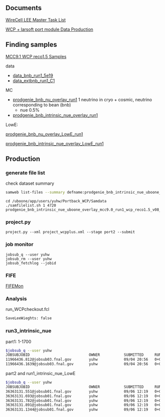 

## Documents

[WireCell LEE Master Task List](https://docs.google.com/document/d/1X-nV4gox1uYCATGu71e4DvuiB27dGS5yVxeLTgr2iFM/edit)

[WCP + larsoft port module Data Production](https://docs.google.com/document/d/1Cr-QVRa4Js4jDhgpZDS-Nmt8R4mkRXrA_q8kSOZodcM/edit)





## Finding samples

[MCC9.1 WCP reco1.5 Samples](https://microboone-exp.fnal.gov/at_work/AnalysisTools/mc/mcc9.0/details_wcp_v28.html)

data

- [data_bnb_run1_5e19](https://microboone-exp.fnal.gov/at_work/AnalysisTools/mc/mcc9.0/xml/data,)
- [data_extbnb_run1_C1](https://microboone-exp.fnal.gov/at_work/AnalysisTools/mc/mcc9.0/xml/data,)

MC

- [prodgenie_bnb_nu_overlay_run1](https://microboone-exp.fnal.gov/at_work/AnalysisTools/mc/mcc9.0/xml/data,) 1 neutrino in cryo + cosmic, neutrino corresponding to bean (bnb)
  - nue 0.5%
- [prodgenie_bnb_intrinsic_nue_overlay_run1](https://microboone-exp.fnal.gov/at_work/AnalysisTools/mc/mcc9.0/xml/data,) 



LowE:

[prodgenie_bnb_nu_overlay_LowE_run1](https://microboone-exp.fnal.gov/at_work/AnalysisTools/mc/mcc9.0/xml/data,)

[prodgenie_bnb_intrinsic_nue_overlay_LowE_run1](https://microboone-exp.fnal.gov/at_work/AnalysisTools/mc/mcc9.0/xml/data,)



##  Production

### generate file list

check dataset summary

```bash
samweb list-files --summary defname:prodgenie_bnb_intrinsic_nue_uboone_overlay_mcc9.0_run1_wcp_reco1.5_v08_00_00_29_reco1.5_reco1.5
```



```
cd /uboone/app/users/yuhw/Portback_WCP/Samdata
./samfilelist.sh 1 4720 prodgenie_bnb_intrinsic_nue_uboone_overlay_mcc9.0_run1_wcp_reco1.5_v08_00_00_29_reco1.5_reco1.5
```

### project.py

```
project.py --xml project_wcpplus.xml --stage port2 --submit
```



### job monitor

```
jobsub_q --user yuhw
jobsub_rm --user yuhw
jobsub_fetchlog --jobid
```



### FIFE

[FIFEMon](https://fifemon.fnal.gov/monitor/d/000000116/user-batch-details?orgId=1&var-cluster=fifebatch&var-user=yuhw)

### Analysis

run_WCPcheckout.fcl

```bash
SaveLeeWieghts: false
```



### run3_intrinsic_nue

part1: 1-1700

```bash
$jobsub_q --user yuhw
JOBSUBJOBID                           OWNER           SUBMITTED     RUN_TIME   ST PRI SIZE CMD
11966436.812@jobsub03.fnal.gov        yuhw            09/04 20:56   0+06:00:07 H   0   1.5 port2-run3_intrinsic_nue-v08_00_00_42.sh_20200904_205616_2941473_0_1_wrap.sh 
11966436.1639@jobsub03.fnal.gov       yuhw            09/04 20:56   0+00:54:31 H   0   1.5 port2-run3_intrinsic_nue-v08_00_00_42.sh_20200904_205616_2941473_0_1_wrap.sh
```



part2 and run1_intrinsic_nue_LowE

```bash
$jobsub_q --user yuhw
JOBSUBJOBID                           OWNER           SUBMITTED     RUN_TIME   ST PRI SIZE CMD
36363131.551@jobsub01.fnal.gov        yuhw            09/06 12:19   0+06:00:04 H   0   1.7 port2-run3_intrinsic_nue_part2-v08_00_00_42.sh_20200906_121912_1548818_0_1_wrap.sh 
36363131.693@jobsub01.fnal.gov        yuhw            09/06 12:19   0+02:40:40 H   0   3.7 port2-run3_intrinsic_nue_part2-v08_00_00_42.sh_20200906_121912_1548818_0_1_wrap.sh 
36363131.782@jobsub01.fnal.gov        yuhw            09/06 12:19   0+01:55:12 H   0   3.2 port2-run3_intrinsic_nue_part2-v08_00_00_42.sh_20200906_121912_1548818_0_1_wrap.sh 
36363131.891@jobsub01.fnal.gov        yuhw            09/06 12:19   0+02:37:15 H   0   3.9 port2-run3_intrinsic_nue_part2-v08_00_00_42.sh_20200906_121912_1548818_0_1_wrap.sh 
36363131.1344@jobsub01.fnal.gov       yuhw            09/06 12:19   0+01:04:43 H   0   3.9 port2-run3_intrinsic_nue_part2-v08_00_00_42.sh_20200906_121912_1548818_0_1_wrap.sh
```

